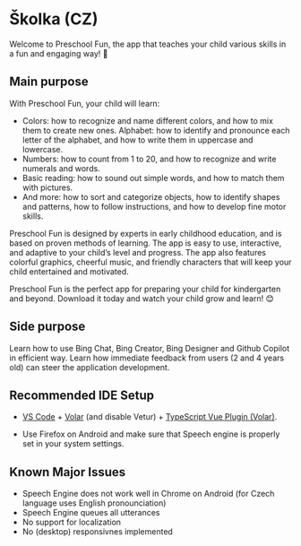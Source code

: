 # Školka (CZ)

Welcome to Preschool Fun, the app that teaches your child various skills in a fun and engaging way! 🎉

## Main purpose
With Preschool Fun, your child will learn:

- Colors: how to recognize and name different colors, and how to mix them to create new ones.
Alphabet: how to identify and pronounce each letter of the alphabet, and how to write them in uppercase and lowercase.
- Numbers: how to count from 1 to 20, and how to recognize and write numerals and words.
- Basic reading: how to sound out simple words, and how to match them with pictures.
- And more: how to sort and categorize objects, how to identify shapes and patterns, how to follow instructions, and how to develop fine motor skills.

Preschool Fun is designed by experts in early childhood education, and is based on proven methods of learning. The app is easy to use, interactive, and adaptive to your child’s level and progress. The app also features colorful graphics, cheerful music, and friendly characters that will keep your child entertained and motivated.

Preschool Fun is the perfect app for preparing your child for kindergarten and beyond. Download it today and watch your child grow and learn! 😊

## Side purpose
Learn how to use Bing Chat, Bing Creator, Bing Designer and Github Copilot in efficient way. 
Learn how immediate feedback from users (2 and 4 years old) can steer the application development. 

## Recommended IDE Setup

- [VS Code](https://code.visualstudio.com/) + [Volar](https://marketplace.visualstudio.com/items?itemName=Vue.volar) (and disable Vetur) + [TypeScript Vue Plugin (Volar)](https://marketplace.visualstudio.com/items?itemName=Vue.vscode-typescript-vue-plugin).

- Use Firefox on Android and make sure that Speech engine is properly set in your system settings.

## Known Major Issues
- Speech Engine does not work well in Chrome on Android (for Czech language uses English pronounciation)
- Speech Engine queues all utterances
- No support for localization
- No (desktop) responsivnes implemented 
